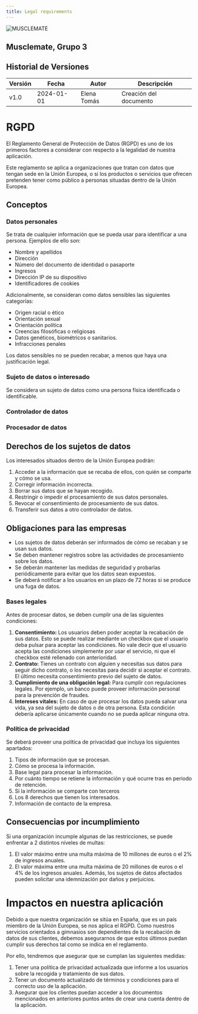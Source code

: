 ```yaml
---
title: Legal requirements
---
```


![MUSCLEMATE](../logo.png)

## Musclemate, Grupo 3

##  Historial de Versiones

| Versión | Fecha       | Autor      | Descripción                            |
|---------|-------------|------------|----------------------------------------|
| v1.0    | 2024-01-01  | Elena Tomás| Creación del documento                 |

# RGPD

El Reglamento General de Protección de Datos (RGPD) es uno de los primeros factores a considerar con respecto a la legalidad de nuestra aplicación.

Este reglamento se aplica a organizaciones que tratan con datos que tengan sede en la Unión Europea, o si los productos o servicios que ofrecen pretenden tener como público a personas situadas dentro de la Unión Europea.

## Conceptos

### Datos personales

Se trata de cualquier información que se pueda usar para identificar a una persona. Ejemplos de ello son:

- Nombre y apellidos
- Dirección
- Número del documento de identidad o pasaporte
- Ingresos
- Dirección IP de su dispositivo
- Identificadores de cookies

Adicionalmente, se consideran como datos sensibles las siguientes categorías:

- Origen racial o ético
- Orientación sexual
- Orientación política
- Creencias filosóficas o religiosas
- Datos genéticos, biométricos o sanitarios.
- Infracciones penales

Los datos sensibles no se pueden recabar, a menos que haya una justificación legal.

### Sujeto de datos o interesado

Se considera un sujeto de datos como una persona física identificada o identificable.

### Controlador de datos

### Procesador de datos

## Derechos de los sujetos de datos

Los interesados situados dentro de la Unión Europea podrán:

1. Acceder a la información que se recaba de ellos, con quién se comparte y cómo se usa.
2. Corregir información incorrecta.
3. Borrar sus datos que se hayan recogido.
4. Restringir o impedir el procesamiento de sus datos personales.
5. Revocar el consentimiento de procesamiento de sus datos.
6. Transferir sus datos a otro controlador de datos.

## Obligaciones para las empresas

- Los sujetos de datos deberán ser informados de cómo se recaban y se usan sus datos.
- Se deben mantener registros sobre las actividades de procesamiento sobre los datos.
- Se deberán mantener las medidas de seguridad y probarlas periódicamente para evitar que los datos sean expuestos.
- Se deberá notificar a los usuarios en un plazo de 72 horas si se produce una fuga de datos.

### Bases legales

Antes de procesar datos, se deben cumplir una de las siguientes condiciones:

1. **Consentimiento:** Los usuarios deben poder aceptar la recabación de sus datos. Esto se puede realizar mediante un checkbox que el usuario deba pulsar para aceptar las condiciones. No vale decir que el usuario acepta las condiciones simplemente por usar el servicio, ni que el checkbox esté rellenado con anterioridad.
2. **Contrato:** Tienes un contrato con alguien y necesitas sus datos para seguir dicho contrato, o los necesitas para decidir si aceptar el contrato. El último necesita consentimiento previo del sujeto de datos.
3. **Cumplimiento de una obligación legal:** Para cumplir con regulaciones legales. Por ejemplo, un banco puede proveer información personal para la prevención de fraudes.
4. **Intereses vitales:** En caso de que procesar los datos pueda salvar una vida, ya sea del sujeto de datos o de otra persona. Esta condición debería aplicarse únicamente cuando no se pueda aplicar ninguna otra.

### Política de privacidad

Se deberá proveer una política de privacidad que incluya los siguientes apartados:

1. Tipos de información que se procesan.
2. Cómo se procesa la información.
3. Base legal para procesar la información.
4. Por cuánto tiempo se retiene la información y qué ocurre tras en periodo de retención.
5. Si la información se comparte con terceros
6. Los 8 derechos que tienen los interesados.
7. Información de contacto de la empresa.

## Consecuencias por incumplimiento

Si una organización incumple algunas de las restricciones, se puede enfrentar a 2 distintos niveles de multas:

1. El valor máximo entre una multa máxima de 10 millones de euros o el 2% de ingresos anuales.
2. El valor máxima entre una multa máxima de 20 millones de euros o el 4% de los ingresos anuales.
   Además, los sujetos de datos afectados pueden solicitar una idemnización por daños y perjuicios.

# Impactos en nuestra aplicación

Debido a que nuestra organización se sitúa en España, que es un país miembro de la Unión Europea, se nos aplica el RGPD.
Como nuestros servicios orientados a gimnasios son dependientes de la recabación de datos de sus clientes, debemos asegurarnos de que estos últimos puedan cumplir sus derechos tal como se indica en el reglamento.

Por ello, tendremos que asegurar que se cumplan las siguientes medidas:

1. Tener una política de privacidad actualizada que informe a los usuarios sobre la recogida y tratamiento de sus datos.
2. Tener un documento actualizado de términos y condiciones para el correcto uso de la aplicación.
3. Asegurar que los clientes puedan acceder a los documentos mencionados en anteriores puntos antes de crear una cuenta dentro de la aplicación.
